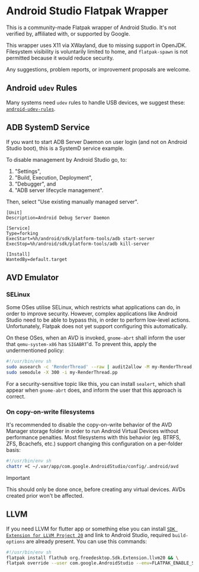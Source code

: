 # Android Studio Flatpak Wrapper

This is a community-made Flatpak wrapper of Android Studio. It's not verified by, affiliated with, or supported by Google.

This wrapper uses X11 via XWayland, due to missing support in OpenJDK. Filesystem visibility is voluntarily limited to home, and `flatpak-spawn` is not permitted because it would reduce security.

Any suggestions, problem reports, or improvement proposals are welcome.

## Android `udev` Rules

Many systems need `udev` rules to handle USB devices, we suggest these: [`android-udev-rules`](https://github.com/M0Rf30/android-udev-rules).

## ADB SystemD Service

If you want to start ADB Server Daemon on user login (and not on Android Studio boot), this is a SystemD service example.

To disable management by Android Studio go, to:

1. "Settings",
2. "Build, Execution, Deployment",
3. "Debugger", and
4. "ADB server lifecycle management".

Then, select "Use existing manually managed server".

```desktop
[Unit]
Description=Android Debug Server Daemon

[Service]
Type=forking
ExecStart=%h/android/sdk/platform-tools/adb start-server
ExecStop=%h/android/sdk/platform-tools/adb kill-server

[Install]
WantedBy=default.target
```

## AVD Emulator

### SELinux

Some OSes utilise SELinux, which restricts what applications can do, in order to improve security. However, complex applications like Android Studio need to be able to bypass this, in order to perform low-level actions. Unfortunately, Flatpak does not yet support configuring this automatically.

On these OSes, when an AVD is invoked, `gnome-abrt` shall inform the user that `qemu-system-x86` has `SIGABRT`'d. To prevent this, apply the undermentioned policy:

```sh
#!/usr/bin/env sh
sudo ausearch -c 'RenderThread' --raw | audit2allow -M my-RenderThread && \
sudo semodule -X 300 -i my-RenderThread.pp
```

For a security-sensitive topic like this, you can install `sealert`, which shall appear when `gnome-abrt` does, and inform the user that this approach is correct.

### On copy-on-write filesystems

It's recommended to disable the copy-on-write behavior of the AVD Manager storage folder in order to run Android Virtual Devices without performance penalties. Most filesystems with this behavior (eg. BTRFS, ZFS, Bcachefs, etc.) support changing this configuration on a per-folder basis:

```sh
#!/usr/bin/env sh
chattr +C ~/.var/app/com.google.AndroidStudio/config/.android/avd
```

> [!IMPORTANT]
> This should only be done once, before creating any virtual devices. AVDs created prior won't be affected.

## LLVM

If you need LLVM for flutter app or something else you can install [`SDK Extension for LLVM Project 20`](https://github.com/flathub/org.freedesktop.Sdk.Extension.llvm20) and link to Android Studio,
required `build-options` are already present. You can use this commands:

```sh
#!/usr/bin/env sh
flatpak install flathub org.freedesktop.Sdk.Extension.llvm20 && \
flatpak override --user com.google.AndroidStudio --env=FLATPAK_ENABLE_SDK_EXT="llvm20"
```
